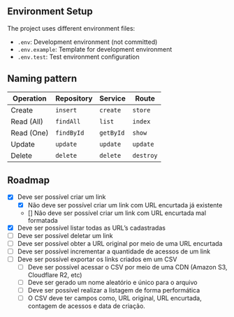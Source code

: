 ## Environment Setup

The project uses different environment files:

- `.env`: Development environment (not committed)
- `.env.example`: Template for development environment
- `.env.test`: Test environment configuration

## Naming pattern

| Operation  | Repository | Service   | Route     |
| ---------- | ---------- | --------- | --------- |
| Create     | `insert`   | `create`  | `store`   |
| Read (All) | `findAll`  | `list`    | `index`   |
| Read (One) | `findById` | `getById` | `show`    |
| Update     | `update`   | `update`  | `update`  |
| Delete     | `delete`   | `delete`  | `destroy` |

## Roadmap

- [x]  Deve ser possível criar um link
    - [x]  Não deve ser possível criar um link com URL encurtada já existente
    - []  Não deve ser possível criar um link com URL encurtada mal formatada
- [x]  Deve ser possível listar todas as URL’s cadastradas
- [ ]  Deve ser possível deletar um link
- [ ]  Deve ser possível obter a URL original por meio de uma URL encurtada
- [ ]  Deve ser possível incrementar a quantidade de acessos de um link
- [ ]  Deve ser possível exportar os links criados em um CSV
    - [ ]  Deve ser possível acessar o CSV por meio de uma CDN (Amazon S3, Cloudflare R2, etc)
    - [ ]  Deve ser gerado um nome aleatório e único para o arquivo
    - [ ]  Deve ser possível realizar a listagem de forma performática
    - [ ]  O CSV deve ter campos como, URL original, URL encurtada, contagem de acessos e data de criação.
